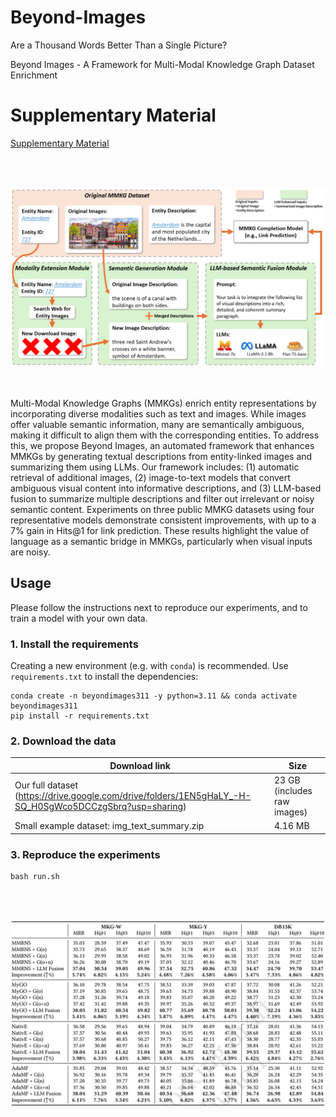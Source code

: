 # Beyond-Images
Are a Thousand Words Better Than a Single Picture?

Beyond Images - A Framework for Multi-Modal Knowledge Graph Dataset Enrichment

# Supplementary Material

[Supplementary Material](https://github.com/pengyu-zhang/Beyond-Images/blob/main/Supplementary_Material.pdf)

<br><br>
<div align="center">
<img src="fig.png" width="800" />
</div>
<br><br>

Multi-Modal Knowledge Graphs (MMKGs) enrich entity representations by incorporating diverse modalities such as text and images. While images offer valuable semantic information, many are semantically ambiguous, making it difficult to align them with the corresponding entities. To address this, we propose Beyond Images, an automated framework that enhances MMKGs by generating textual descriptions from entity-linked images and summarizing them using LLMs. Our framework includes: (1) automatic retrieval of additional images, (2) image-to-text models that convert ambiguous visual content into informative descriptions, and (3) LLM-based fusion to summarize multiple descriptions and filter out irrelevant or noisy semantic content. Experiments on three public MMKG datasets using four representative models demonstrate consistent improvements, with up to a 7% gain in Hits@1 for link prediction. These results highlight the value of language as a semantic bridge in MMKGs, particularly when visual inputs are noisy.

## Usage

Please follow the instructions next to reproduce our experiments, and to train a model with your own data.

### 1. Install the requirements

Creating a new environment (e.g. with `conda`) is recommended. Use `requirements.txt` to install the dependencies:

```
conda create -n beyondimages311 -y python=3.11 && conda activate beyondimages311
pip install -r requirements.txt
```

### 2. Download the data

| Download link                                                | Size |
| ------------------------------------------------------------ | ----------------- |
| Our full dataset (https://drive.google.com/drive/folders/1EN5gHaLY_-H-SQ_H0SgWco5DCCzgSbrq?usp=sharing) | 23 GB (includes raw images)            |
| Small example dataset: img_text_summary.zip | 4.16 MB            |

### 3. Reproduce the experiments

```
bash run.sh
```
<br><br>
<div align="center">
<img src="fig2.png" width="700" />
</div>
<br><br>

